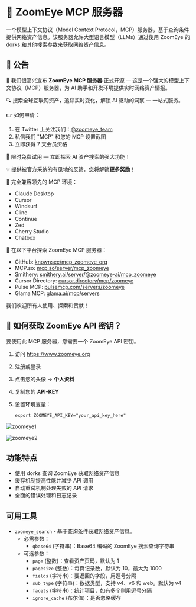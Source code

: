 # 🚀 ZoomEye MCP 服务器

一个模型上下文协议（Model Context Protocol，MCP）服务器，基于查询条件提供网络资产信息。该服务器允许大型语言模型（LLMs）通过使用 ZoomEye 的 dorks 和其他搜索参数来获取网络资产信息。

## 🔔 公告

🎉 我们很高兴宣布 **ZoomEye MCP 服务器** 正式开源 — 这是一个强大的模型上下文协议（MCP）服务器，为 AI 助手和开发环境提供实时网络资产情报。

 

🔍 搜索全球互联网资产，追踪实时变化，解锁 AI 驱动的洞察 — 一站式服务。

👉 如何申请：

1. 在 Twitter 上关注我们：[@zoomeye_team](https://x.com/zoomeye_team)
2. 私信我们 "MCP" 和您的 MCP 设置截图
3. 立即获得 7 天会员资格

🎁 限时免费试用 — 立即探索 AI 资产搜索的强大功能！

💡 提供被官方采纳的有见地的反馈，您将解锁**更多奖励**！

🔧 完全兼容领先的 MCP 环境：

- Claude Desktop
- Cursor
- Windsurf
- Cline
- Continue
- Zed
- Cherry Studio
- Chatbox

🔗 在以下平台探索 ZoomEye MCP 服务器：

- GitHub: [knownsec/mcp_zoomeye_org](https://github.com/knownsec/mcp_zoomeye_org)
- MCP.so: [mcp.so/server/mcp_zoomeye](https://mcp.so/server/mcp_zoomeye/zoomeye-ai)
- Smithery: [smithery.ai/server/@zoomeye-ai/mcp_zoomeye](https://smithery.ai/server/@zoomeye-ai/mcp_zoomeye)
- Cursor Directory: [cursor.directory/mcp/zoomeye](https://cursor.directory/mcp/zoomeye)
- Pulse MCP: [pulsemcp.com/servers/zoomeye](https://www.pulsemcp.com/servers/zoomeye)
- Glama MCP: [glama.ai/mcp/servers](https://glama.ai/mcp/servers)

我们欢迎所有人使用、探索和贡献！

## 🔑 如何获取 ZoomEye API 密钥？

要使用此 MCP 服务器，您需要一个 ZoomEye API 密钥。

1. 访问 https://www.zoomeye.org
2. 注册或登录
3. 点击您的头像 → **个人资料**
4. 复制您的 **API-KEY**
5. 设置环境变量：
   
   `export ZOOMEYE_API_KEY="your_api_key_here"`

![zoomeye1](./zoomeye1.png)

![zoomeye2](./zoomeye2.png)

## 功能特点

- 使用 dorks 查询 ZoomEye 获取网络资产信息
- 缓存机制提高性能并减少 API 调用
- 自动重试机制处理失败的 API 请求
- 全面的错误处理和日志记录

## 可用工具

- `zoomeye_search` - 基于查询条件获取网络资产信息。
  - 必需参数：
    - `qbase64` (字符串)：Base64 编码的 ZoomEye 搜索查询字符串
  - 可选参数：
    - `page` (整数)：查看资产页码，默认为 1
    - `pagesize` (整数)：每页记录数，默认为 10，最大为 1000
    - `fields` (字符串)：要返回的字段，用逗号分隔
    - `sub_type` (字符串)：数据类型，支持 v4、v6 和 web。默认为 v4
    - `facets` (字符串)：统计项目，如有多个则用逗号分隔
    - `ignore_cache` (布尔值)：是否忽略缓存